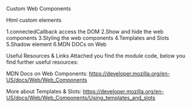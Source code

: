 Custom Web Components

Html custom elements

1.connectedCallback access the DOM
2.Show and hide the web components
3.Styling the web components
4.Templates and Slots
5.Shadow element
6.MDN DOCs on Web

Useful Resources & Links
Attached you find the module code, below you find further useful resources:

MDN Docs on Web Components: https://developer.mozilla.org/en-US/docs/Web/Web_Components

More about Templates & Slots: https://developer.mozilla.org/en-US/docs/Web/Web_Components/Using_templates_and_slots
